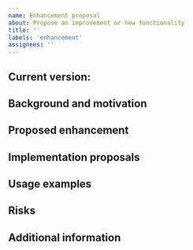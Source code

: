 ```yaml
---
name: Enhancement proposal
about: Propose an improvement or new functionality
title: ''
labels: 'enhancement'
assignees: ''
---
```


<!--
This and all other XML comments are here just for your convenience and will not be shown in your post; you can delete them all before posting.

If this is your first post on GitHub, or you are not familiar with GitHub-flavored Markdown, please take the time to read this guide:
https://docs.github.com/en/get-started/writing-on-github

GitHub also has a nice Markdown cheatsheet in PDF format:
https://enterprise.github.com/downloads/en/markdown-cheatsheet.pdf
-->

## Current version: <!-- The version on which you are proposing an improvement -->

## Background and motivation
<!--
We welcome enhancement proposals!
This template will help us gather the information we need to discuss your proposal and possibile implementation.

This and all other XML comments are here just for your convenience and will not be shown in your post; you can delete them all before posting.

First, please describe the purpose and value of the new functionality here:
  * what problem does it solve?
  * which type(s) of projects does it affect?
  * is it specific to some configuration or toolchain?

Please include as many code snippets, CI log fragments, screenshots, etc. you deem useful to illustrate your point.
For texts spanning more than a few lines, please create a gist here https://gist.github.com/ and provide a link to it.

Don't forget to use syntax highlighting for Markdown code blocks. For example:

```XML
<Project>

  <PropertyGroup>
    <IsNicelyColored Condition="'$(HasXMLAfterTheThreeBackticks)' == 'true'">true</IsNicelyColored>
  <PropertyGroup>

</Project>
```

GitHub's syntax highlighting supports more languages that would be practical to list here.
Here's the complete list: https://github.com/github/linguist/blob/master/lib/linguist/languages.yml
-->

## Proposed enhancement

<!--
Please describe the desired behavior, i.e. _what_ should happen, not _how_ or _why_ (that belongs to the next section).
-->

## Implementation proposals

<!--
If you have an idea (or more than one) about _how_ the desired behavior can be implemented, please explain it here.
Be as detailed as your knowledge of the project allows.
Even if you don't know the project internals, feel free to speak your mind here.
Any level of detail, from "I don't know" to specific code snippets, is fine.
-->

## Usage examples

<!--
Please provide example code and/or project snippets that highlight how the proposed enhancement will affect user projects.
-->

## Risks

<!--
Please mention any risks that to your knowledge the proposed enhancement might entail:
  * breaking changes
  * performance regressions
  * security issues
  * possible incompatibilities
  * added or changed dependencies
  * etc.
-->

## Additional information

<!--
Please add any additional information you deem useful.
This section is optional. You may delete it, replace it, or add more sections, in order to better organize information.
-->
